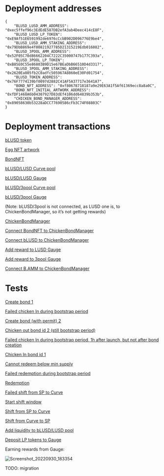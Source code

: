 # Deployment addresses

```
{
    "BLUSD_LUSD_AMM_ADDRESS": "0xec5ffef96c3EdEdE587DB2efA3ab4Deec414cE8F",
    "BLUSD_LUSD_LP_TOKEN": "0xE9Af51E6591992de6976cCcbB902D096776E9be4",
    "BLUSD_LUSD_AMM_STAKING_ADDRESS": "0x79DbB869e4f00821927785D21315219Edb016082",
    "BLUSD_3POOL_AMM_ADDRESS": "0x52F05C70d86662204C7222C35000747b177C393a",
    "BLUSD_3POOL_LP_TOKEN": "0xB85E0C55e86803B9D15e67BEaDbB66510D4d3317",
    "BLUSD_3POOL_AMM_STAKING_ADDRESS": "0x2620Ea805fb2C0adfc505967A8860eE30Fd01754",
    "BLUSD_TOKEN_ADDRESS": "0x76F7774139bf0097d2882C41AF5A37717e3641A7",
    "BOND_NFT_ADDRESS": "0xf80678718187a9e29E63A1f5Af61369ecc8a8a0C",
    "BOND_NFT_INITIAL_ARTWORK_ADDRESS": "0xfDF1468A6b04307927D83dEf4106dd64839b353b",
    "CHICKEN_BOND_MANAGER_ADDRESS": "0x89058630b53228aDCC77690586cFb3C74F08803C"
}
```
# Deployment transactions

[bLUSD token](https://etherscan.io/tx/0xd91dbd25e042cfc0e696c97ef5804daca210a84f5efd504667a8738c7b4200f6)

[Egg NFT artwork](https://etherscan.io/tx/0x1c0e5b0c382a3e0b51da78d43c2eba6ef19e6335ecc98f74936a1347e9a3d3b2)

[BondNFT](https://etherscan.io/tx/0xbf96fbf9e1cc7b6c51c9312c230ab1c8f04c8f51a41df98f4c25ba403005f944)

[bLUSD/LUSD Curve pool](https://etherscan.io/tx/0x122fdfa62f3e097e106995ec430671f1a064e645959de3a8d71c01f241a4574b)

[bLUSD/LUSD Gauge](https://etherscan.io/tx/0xaf07a32220f00356d1618a8c6360d5a7a6d25bdc29ba1cd0f8d8a21bea18b713)

[bLUSD/3pool Curve pool](https://etherscan.io/tx/0xc7a627a9c86a9490a9f79e381f423a240f3505beabbf47d9af58e93173c15ac0)

[bLUSD/3pool Gauge](https://etherscan.io/tx/0x8b6327c89b8abdd381b70bd1ca32584e666588311ef7a71e24d58e8be4009573)

(Note: bLUSD/3pool is not connected, as LUSD one is, to ChickenBondManager, so it’s not getting rewards)

[ChickenBondManager](https://etherscan.io/tx/0x56f088f6737acbb158d9609563144090c51c8781cc1f9c807a1c06265e2767cd)

[Connect BondNFT to ChickenBondManager](https://etherscan.io/tx/0xc4251d2694b70f54d6655a3fdfb2c6efe2bd6f0fcff87d409b13e3f6b951dcf8)

[Connect bLUSD to ChickenBondManager](https://etherscan.io/tx/0x878af4938b53de72d5c9083664abad2c002164bf58051ebc63661cc50581b6d2)

[Add reward to LUSD Gauge](https://etherscan.io/tx/0xd01058df8f293d989a9718265dca699ef7f2070f4ec836029a2e3ae5b721d07d)

[Add reward to 3pool Gauge](https://etherscan.io/tx/0x445bf355cbe342723e876bd3fdac7c8546dc5820e5ce5fc87a395f95aacd09b1)

[Connect B.AMM to ChickenBondManager](https://etherscan.io/tx/0xe5375bafd8dce35541228ae14e0f209164eeb9eed9160984b799d3055e822b13)

# Tests

[Create bond 1](https://etherscan.io/tx/0xecdbeba69e4bfc278b41bccaa7759e38e613dcd31a17e2b8b50af0e420cc5ec2)

[Failed chicken In during bootstrap period](https://etherscan.io/tx/0x73876384ee74ab706db31df4fe65608836a2f5554e94ff02923f21298e4d103c)

[Create bond (with permit) 2](https://etherscan.io/tx/0x39a3b741f9b33d0d1b5b48c026db0cf5888d2a834b21b97a2aedb88faa6bcb5e)

[Chicken out bond id 2 (still bootstrap period)](https://etherscan.io/tx/0x3363bcea561c580199d6a3733c7b52a72ba04c702e12b2cc18cc76758be0e762)

[Failed chicken In during bootstrap period, 1h after launch, but not after bond creation](https://etherscan.io/tx/0x6a09034133f9438028082289f902eeb0a58c4a3fd899e8a7e75dc65853ad5df9)

[Chicken In bond id 1](https://etherscan.io/tx/0x3cc1a155b0ad78a5af5951417827f6ca13fdbe9dab6633876dd964756bafd871)

[Cannot redeem below min supply](https://etherscan.io/tx/0x866924c65d80a7055f810519984e6a62c86b32fd7f08f45ad0bbd77ade68b034)

[Failed redemption during bootstrap period](https://etherscan.io/tx/0x65be3b5aac624613a5d0651118fae7d2bc0d02bf7d357c429ba04e82ada83ab8)

[Redemption](https://etherscan.io/tx/0x078895c1863a458f381243daae10f4709a874f5862a5eb99a23698907a3769dd)

[Failed shift from SP to Curve](https://etherscan.io/tx/0xcd44eb5ed6d553aea57ece6b4c0479c5fb95800f743b96a74ae9fc1acda012f5)

[Start shift window](https://etherscan.io/tx/0x823e11b8e30091673c485b700fd38773eb8c1de6a1af1021e514761a3514f0c2)

[Shift from SP to Curve](https://etherscan.io/tx/0x9d62302b754643e95fab083d85d361da6997abf40d33ae7f41b56369787efec0)

[Shift from Curve to SP](https://etherscan.io/tx/0x975810f9ff86c2cc28765e26470583b1e8b85505f2f7973d110d88ab3831e7ee)

[Add liquidity to bLUSD/LUSD pool](https://etherscan.io/tx/0xc0ee0a518fd024f527c59223883dcb1a7abf0544e2a0429974161715ccaadebd)

[Deposit LP tokens to Gauge](https://etherscan.io/tx/0x58b4c63f70b076ae44fdbaaa4b1d01dbf5c6258355972de0997e27528ee84bd2)

Earning rewards from Gauge:

![Screenshot_20220930_183354](https://user-images.githubusercontent.com/701095/193317481-00cda2a9-9cf8-4a8b-a9e6-213ac0e0d26a.png)


TODO:
migration
